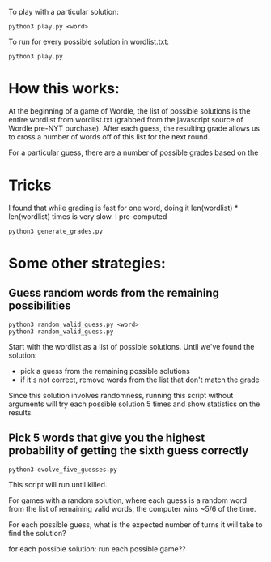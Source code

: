 To play with a particular solution:

    python3 play.py <word>


To run for every possible solution in wordlist.txt:

    python3 play.py


# How this works:

At the beginning of a game of Wordle, the list of possible solutions is the entire wordlist from wordlist.txt (grabbed from the javascript source of Wordle pre-NYT purchase). After each guess, the resulting grade allows us to cross a number of words off of this list for the next round.

For a particular guess, there are a number of possible grades based on the 


# Tricks

I found that while grading is fast for one word, doing it len(wordlist) * len(wordlist) times is very slow. I pre-computed 

    python3 generate_grades.py


# Some other strategies:

## Guess random words from the remaining possibilities

    python3 random_valid_guess.py <word>
    python3 random_valid_guess.py

Start with the wordlist as a list of possible solutions. Until we've found the solution:

- pick a guess from the remaining possible solutions
- if it's not correct, remove words from the list that don't match the grade

Since this solution involves randomness, running this script without arguments will try each possible solution 5 times and show statistics on the results.


## Pick 5 words that give you the highest probability of getting the sixth guess correctly

    python3 evolve_five_guesses.py

This script will run until killed.




For games with a random solution, where each guess is a random word from the
list of remaining valid words, the computer wins ~5/6 of the time.


For each possible guess, what is the expected number of turns it will take to
find the solution?

for each possible solution:
  run each possible game??
